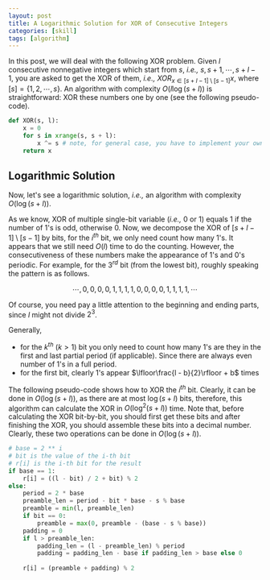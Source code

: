 ```yaml
---
layout: post
title: A Logarithmic Solution for XOR of Consecutive Integers
categories: [skill]
tags: [algorithm]
---
```


In this post, we will deal with the following XOR problem. Given $l$ consecutive nonnegative integers which start from $s$, _i.e.,_ $s, s+1, \cdots, s + l - 1$, you are asked to get the XOR of them, _i.e.,_ $XOR_{x\in [s+l-1]\setminus [s-1]}x$, where $[s]=\{1,2,\cdots,s\}$. An algorithm with complexity $O(l\log (s + l))$ is straightforward: XOR these numbers one by one (see the following pseudo-code). 

```python
def XOR(s, l):
    x = 0
    for s in xrange(s, s + l):
        x ^= s # note, for general case, you have to implement your own XOR for long-bit integers
    return x
```


Logarithmic Solution
--------------------

Now, let's see a logarithmic solution, _i.e.,_ an algorithm with complexity $O(\log (s + l))$. 

As we know, XOR of multiple single-bit variable (_i.e.,_ $0$ or $1$) equals $1$ if the number of $1$'s is odd, otherwise $0$. Now, 
we decompose the XOR of $[s+l-1]\setminus [s-1]$ by bits, for the $i^{th}$ bit, we only need count how many 1's. It appears that we still need $O(l)$ time to do the counting. However, the consecutiveness of these numbers make the appearance of $1$'s and $0$'s periodic. For example, for the $3^{rd}$ bit (from the lowest bit), roughly speaking the pattern is as follows.

$$\cdots,0,0,0,0,1,1,1,1,0,0,0,0,1,1,1,1,\cdots$$

Of course, you need pay a little attention to the beginning and ending parts, since $l$ might not divide $2^3$.

Generally, 
+ for the $k^{th}$ ($k>1$) bit you only need to count how many $1$'s are they in the first and last partial period (if applicable). Since there are always even number of $1$'s in a full period.
+ for the first bit, clearly $1$'s appear $\lfloor\frac{l - b}{2}\rfloor + b$ times


The following pseudo-code shows how to XOR the $i^{th}$ bit. Clearly, it can be done in $O(\log(s + l))$, as there are at most $\log (s + l)$ bits, therefore, this algorithm can calculate the XOR in $O(\log^2(s+l))$ time. Note that, before calculating the XOR bit-by-bit, you should first get these bits and after finishing the XOR, you should assemble these bits into a decimal number. Clearly, these two operations can be done in $O(\log(s+l))$.


```python
# base = 2 ** i
# bit is the value of the i-th bit
# r[i] is the i-th bit for the result
if base == 1:
    r[i] = ((l - bit) / 2 + bit) % 2
else:
    period = 2 * base
    preamble_len = period - bit * base - s % base
    preamble = min(l, preamble_len)
    if bit == 0:
        preamble = max(0, preamble - (base - s % base))
    padding = 0
    if l > preamble_len:
        padding_len = (l - preamble_len) % period
        padding = padding_len - base if padding_len > base else 0
    
    r[i] = (preamble + padding) % 2
```


